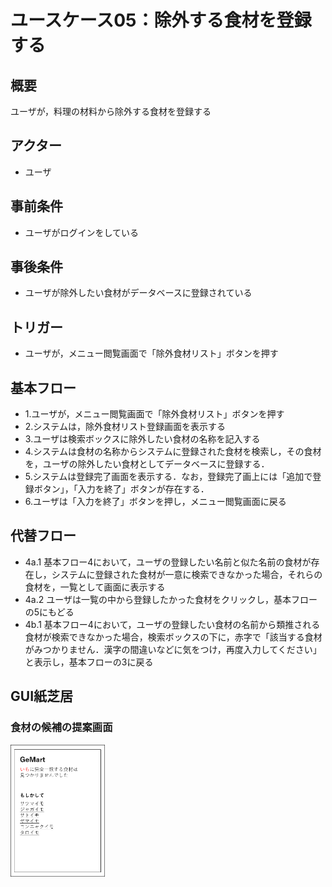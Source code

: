 # ユースケース05：除外する食材を登録する
## 概要
ユーザが，料理の材料から除外する食材を登録する
## アクター
- ユーザ
## 事前条件
- ユーザがログインをしている
## 事後条件
- ユーザが除外したい食材がデータベースに登録されている
## トリガー
- ユーザが，メニュー閲覧画面で「除外食材リスト」ボタンを押す
## 基本フロー
- 1.ユーザが，メニュー閲覧画面で「除外食材リスト」ボタンを押す
- 2.システムは，除外食材リスト登録画面を表示する
- 3.ユーザは検索ボックスに除外したい食材の名称を記入する
- 4.システムは食材の名称からシステムに登録された食材を検索し，その食材を，ユーザの除外したい食材としてデータベースに登録する．
- 5.システムは登録完了画面を表示する．なお，登録完了画上には「追加で登録ボタン」，「入力を終了」ボタンが存在する．
- 6.ユーザは「入力を終了」ボタンを押し，メニュー閲覧画面に戻る
## 代替フロー
- 4a.1 基本フロー4において，ユーザの登録したい名前と似た名前の食材が存在し，システムに登録された食材が一意に検索できなかった場合，それらの食材を，一覧として画面に表示する
- 4a.2 ユーザは一覧の中から登録したかった食材をクリックし，基本フローの5にもどる
- 4b.1 基本フロー4において，ユーザの登録したい食材の名前から類推される食材が検索できなかった場合，検索ボックスの下に，赤字で「該当する食材がみつかりません．漢字の間違いなどに気をつけ，再度入力してください」と表示し，基本フローの3に戻る

## GUI紙芝居
### 食材の候補の提案画面
<img src="./image/candidate.png" width=30%>